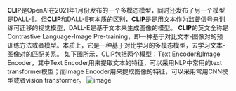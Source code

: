 **CLIP**是OpenAI在2021年1月份发布的一个多模态模型，同时还发布了另一个模型是DALL-E。但**CLIP**和DALL-E有本质的区别，**CLIP**是是用文本作为监督信号来训练可迁移的视觉模型，DALL-E是基于文本来生成图像的模型。
**CLIP**的英文全称是Contrastive Language-Image Pre-training，即一种基于对比文本-图像对的预训练方法或者模型。本质上，它是一种基于对比学习的多模态模型，去学习文本-图像对的匹配关系。
如下图所示，CLIP包括两个模型：Text Encoder和Image Encoder，其中Text Encoder用来提取文本的特征，可以采用NLP中常用的text transformer模型；而Image Encoder用来提取图像的特征，可以采用常用CNN模型或者vision transformer。
 ![image](https://github.com/zw510644628/zw510644628.github.io/assets/50043212/de3e280e-f72f-42f8-ac0b-fb8099fb1be9)


